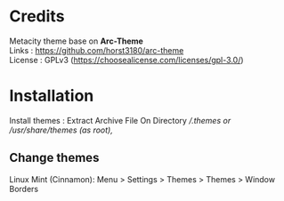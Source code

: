 # Credits
Metacity theme base on <b>Arc-Theme</b> </br>
Links : https://github.com/horst3180/arc-theme</br>
License : GPLv3 (https://choosealicense.com/licenses/gpl-3.0/)</br>

# Installation
Install themes : Extract Archive File On Directory<i> /.themes or /usr/share/themes (as root),</i> </br>

## Change themes
Linux Mint (Cinnamon): Menu > Settings > Themes > Themes > Window Borders</br>
